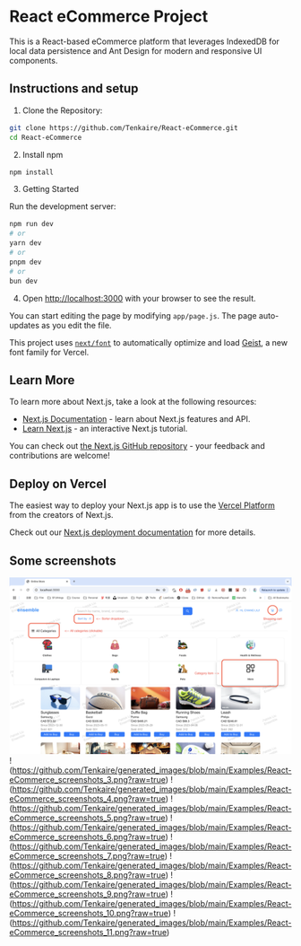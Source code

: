 # React eCommerce Project

This is a React-based eCommerce platform that leverages IndexedDB for local data persistence and Ant Design for modern and responsive UI components.

## Instructions and setup
1. Clone the Repository:
```bash
git clone https://github.com/Tenkaire/React-eCommerce.git
cd React-eCommerce
```
2. Install npm
```bash
npm install
```

3. Getting Started

Run the development server:

```bash
npm run dev
# or
yarn dev
# or
pnpm dev
# or
bun dev
```

4. Open [http://localhost:3000](http://localhost:3000) with your browser to see the result.

You can start editing the page by modifying `app/page.js`. The page auto-updates as you edit the file.

This project uses [`next/font`](https://nextjs.org/docs/app/building-your-application/optimizing/fonts) to automatically optimize and load [Geist](https://vercel.com/font), a new font family for Vercel.

## Learn More

To learn more about Next.js, take a look at the following resources:

- [Next.js Documentation](https://nextjs.org/docs) - learn about Next.js features and API.
- [Learn Next.js](https://nextjs.org/learn) - an interactive Next.js tutorial.

You can check out [the Next.js GitHub repository](https://github.com/vercel/next.js) - your feedback and contributions are welcome!

## Deploy on Vercel

The easiest way to deploy your Next.js app is to use the [Vercel Platform](https://vercel.com/new?utm_medium=default-template&filter=next.js&utm_source=create-next-app&utm_campaign=create-next-app-readme) from the creators of Next.js.

Check out our [Next.js deployment documentation](https://nextjs.org/docs/app/building-your-application/deploying) for more details.

## Some screenshots
![React eCommerce Screenshot](https://github.com/Tenkaire/generated_images/blob/main/Examples/React-eCommerce_screenshots_2.png?raw=true)
!(https://github.com/Tenkaire/generated_images/blob/main/Examples/React-eCommerce_screenshots_3.png?raw=true)
!(https://github.com/Tenkaire/generated_images/blob/main/Examples/React-eCommerce_screenshots_4.png?raw=true)
!(https://github.com/Tenkaire/generated_images/blob/main/Examples/React-eCommerce_screenshots_5.png?raw=true)
!(https://github.com/Tenkaire/generated_images/blob/main/Examples/React-eCommerce_screenshots_6.png?raw=true)
!(https://github.com/Tenkaire/generated_images/blob/main/Examples/React-eCommerce_screenshots_7.png?raw=true)
!(https://github.com/Tenkaire/generated_images/blob/main/Examples/React-eCommerce_screenshots_8.png?raw=true)
!(https://github.com/Tenkaire/generated_images/blob/main/Examples/React-eCommerce_screenshots_9.png?raw=true)
!(https://github.com/Tenkaire/generated_images/blob/main/Examples/React-eCommerce_screenshots_10.png?raw=true)
!(https://github.com/Tenkaire/generated_images/blob/main/Examples/React-eCommerce_screenshots_11.png?raw=true)


